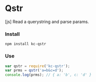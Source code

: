 # Qstr
[js] Read a querystring and parse params.

### Install
```
npm install kc-qstr
```

### Use
```js
var qstr = require('kc-qstr');
var prms = qstr('a=b&c=d');
console.log(prms); // { a: 'b', c: 'd' }
```
